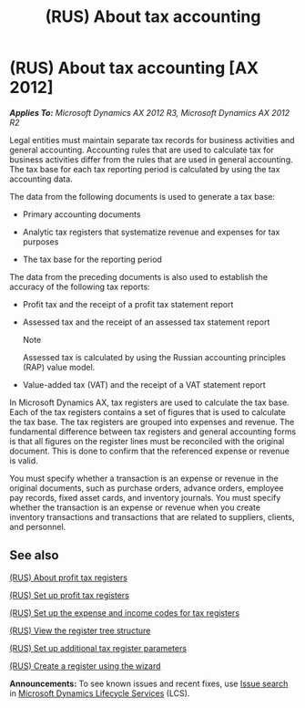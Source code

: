﻿---
title: (RUS) About tax accounting
TOCTitle: (RUS) About tax accounting
ms:assetid: 2fb4f71e-3963-46d1-aeca-f7e4a946f748
ms:mtpsurl: https://technet.microsoft.com/en-us/library/Dn126120(v=AX.60)
ms:contentKeyID: 52075362
ms.date: 04/18/2014
mtps_version: v=AX.60
---

# (RUS) About tax accounting [AX 2012]


_**Applies To:** Microsoft Dynamics AX 2012 R3, Microsoft Dynamics AX 2012 R2_

Legal entities must maintain separate tax records for business activities and general accounting. Accounting rules that are used to calculate tax for business activities differ from the rules that are used in general accounting. The tax base for each tax reporting period is calculated by using the tax accounting data.

The data from the following documents is used to generate a tax base:

  - Primary accounting documents

  - Analytic tax registers that systematize revenue and expenses for tax purposes

  - The tax base for the reporting period

The data from the preceding documents is also used to establish the accuracy of the following tax reports:

  - Profit tax and the receipt of a profit tax statement report

  - Assessed tax and the receipt of an assessed tax statement report
    

    > [!NOTE]
    > <P>Assessed tax is calculated by using the Russian accounting principles (RAP) value model.</P>



  - Value-added tax (VAT) and the receipt of a VAT statement report

In Microsoft Dynamics AX, tax registers are used to calculate the tax base. Each of the tax registers contains a set of figures that is used to calculate the tax base. The tax registers are grouped into expenses and revenue. The fundamental difference between tax registers and general accounting forms is that all figures on the register lines must be reconciled with the original document. This is done to confirm that the referenced expense or revenue is valid.

You must specify whether a transaction is an expense or revenue in the original documents, such as purchase orders, advance orders, employee pay records, fixed asset cards, and inventory journals. You must specify whether the transaction is an expense or revenue when you create inventory transactions and transactions that are related to suppliers, clients, and personnel.

## See also

[(RUS) About profit tax registers](rus-about-profit-tax-registers.md)

[(RUS) Set up profit tax registers](rus-set-up-profit-tax-registers.md)

[(RUS) Set up the expense and income codes for tax registers](rus-set-up-the-expense-and-income-codes-for-tax-registers.md)

[(RUS) View the register tree structure](rus-view-the-register-tree-structure.md)

[(RUS) Set up additional tax register parameters](rus-set-up-additional-tax-register-parameters.md)

[(RUS) Create a register using the wizard](rus-create-a-register-using-the-wizard.md)

  
**Announcements:** To see known issues and recent fixes, use [Issue search](http://go.microsoft.com/fwlink/?linkid=389258) in [Microsoft Dynamics Lifecycle Services](http://go.microsoft.com/fwlink/?linkid=306505) (LCS).

